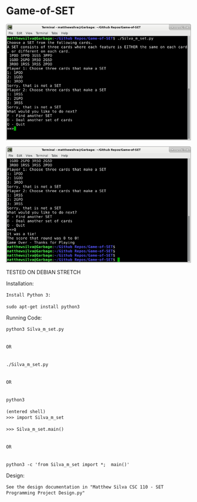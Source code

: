 # Game-of-SET

![](readmeImages/gameOfSETDemo.png)

![](readmeImages/gameOver.png)

TESTED ON DEBIAN STRETCH

Installation:

	Install Python 3:

	sudo apt-get install python3
	
	
Running Code:
	
	python3 Silva_m_set.py
	
	
	OR
	
	
	./Silva_m_set.py
	
	
	OR
	
	
	python3
	
	(entered shell)
	>>> import Silva_m_set
	
	>>> Silva_m_set.main()
	
	
	OR
	
	
	python3 -c 'from Silva_m_set import *;  main()'
	
Design:

	See the design documentation in "Matthew Silva CSC 110 - SET Programming Project Design.py"

	